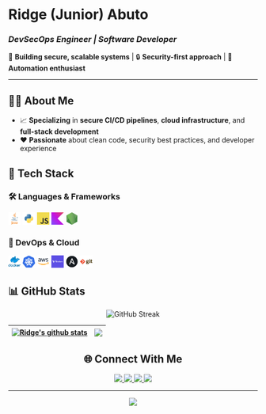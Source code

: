 # Ridge (Junior) Abuto  
### *DevSecOps Engineer | Software Developer*  

🚀 **Building secure, scalable systems** | 🔒 **Security-first approach** | 🤖 **Automation enthusiast**

---

## 👨‍💻 About Me

- 📈 **Specializing** in **secure CI/CD pipelines**, **cloud infrastructure**, and **full-stack development**
- ❤️ **Passionate** about clean code, security best practices, and developer experience
## 🔧 Tech Stack

### 🛠️ Languages & Frameworks
<code><img height="25" alt="java" src="https://raw.githubusercontent.com/github/explore/80688e429a7d4ef2fca1e82350fe8e3517d3494d/topics/java/java.png" title="Java"></code>
<code><img height="25" alt="python" src="https://raw.githubusercontent.com/github/explore/80688e429a7d4ef2fca1e82350fe8e3517d3494d/topics/python/python.png" title="Python"></code>
<code><img height="25" alt="javascript" src="https://raw.githubusercontent.com/github/explore/80688e429a7d4ef2fca1e82350fe8e3517d3494d/topics/javascript/javascript.png" title="JavaScript"></code>
<code><img height="25" alt="kotlin" src="https://raw.githubusercontent.com/github/explore/80688e429a7d4ef2fca1e82350fe8e3517d3494d/topics/kotlin/kotlin.png" title="Kotlin"></code>
<code><img height="25" alt="nodejs" src="https://raw.githubusercontent.com/github/explore/80688e429a7d4ef2fca1e82350fe8e3517d3494d/topics/nodejs/nodejs.png" title="Node.js"></code>

### 🚀 DevOps & Cloud
<code><img height="25" alt="docker" src="https://raw.githubusercontent.com/github/explore/80688e429a7d4ef2fca1e82350fe8e3517d3494d/topics/docker/docker.png" title="Docker"></code>
<code><img height="25" alt="kubernetes" src="https://raw.githubusercontent.com/github/explore/80688e429a7d4ef2fca1e82350fe8e3517d3494d/topics/kubernetes/kubernetes.png" title="Kubernetes"></code>
<code><img height="25" alt="aws" src="https://raw.githubusercontent.com/github/explore/80688e429a7d4ef2fca1e82350fe8e3517d3494d/topics/aws/aws.png" title="AWS"></code>
<code><img height="25" alt="terraform" src="https://raw.githubusercontent.com/github/explore/80688e429a7d4ef2fca1e82350fe8e3517d3494d/topics/terraform/terraform.png" title="Terraform"></code>
<code><img height="25" alt="ansible" src="https://raw.githubusercontent.com/github/explore/80688e429a7d4ef2fca1e82350fe8e3517d3494d/topics/ansible/ansible.png" title="Ansible"></code>
<code><img height="25" alt="git" src="https://raw.githubusercontent.com/github/explore/80688e429a7d4ef2fca1e82350fe8e3517d3494d/topics/git/git.png" title="Git"></code>

## 📊 GitHub Stats

<div align="center">
  
  ![GitHub Streak](https://streak-stats.demolab.com?user=JuniorCarti&theme=default&border_radius=5&mode=weekly)
  
  | <a href="https://github.com/JuniorCarti/github-readme-stats"><img align="center" src="https://github-readme-stats.vercel.app/api?username=JuniorCarti&show_icons=true&include_all_commits=true&theme=default&hide_border=true" alt="Ridge's github stats" /></a> | <a href="https://github.com/JuniorCarti/github-readme-stats"><img align="center" src="https://github-readme-stats.vercel.app/api/top-langs/?username=JuniorCarti&layout=compact&theme=default&hide_border=true&exclude_repo=dotfiles" /></a> |
  | ------------- | ------------- |

## 🌐 Connect With Me

<p align="center">
  <a href="www.linkedin.com/in/ridge-abuto-41211236a">
    <img src="https://img.shields.io/badge/LinkedIn-0077B5?style=for-the-badge&logo=linkedin&logoColor=white" />
  </a>
  <a href="mailto:ridgejunior204@gmail.com">
    <img src="https://img.shields.io/badge/Gmail-D14836?style=for-the-badge&logo=gmail&logoColor=white" />
  </a>
  <a href="https://github.com/JuniorCarti">
    <img src="https://img.shields.io/badge/GitHub-100000?style=for-the-badge&logo=github&logoColor=white" />
  </a>
  <a href="https://x.com/Ridge16352045">
    <img src="https://img.shields.io/badge/Twitter-1DA1F2?style=for-the-badge&logo=twitter&logoColor=white" />
  </a>
</p>

---
<p align="center">
  <img src="https://capsule-render.vercel.app/api?type=waving&color=gradient&height=100&section=footer" />
</p>
